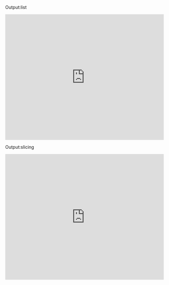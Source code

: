 Output:list

<iframe height="400px" width="100%" src="https://repl.it/@gov466/list?lite=true" scrolling="no" frameborder="no" allowtransparency="true" allowfullscreen="true" sandbox="allow-forms allow-pointer-lock allow-popups allow-same-origin allow-scripts allow-modals"></iframe>

Output:slicing

<iframe height="400px" width="100%" src="https://repl.it/@gov466/indexing-slicing-striding?lite=true" scrolling="no" frameborder="no" allowtransparency="true" allowfullscreen="true" sandbox="allow-forms allow-pointer-lock allow-popups allow-same-origin allow-scripts allow-modals"></iframe>
